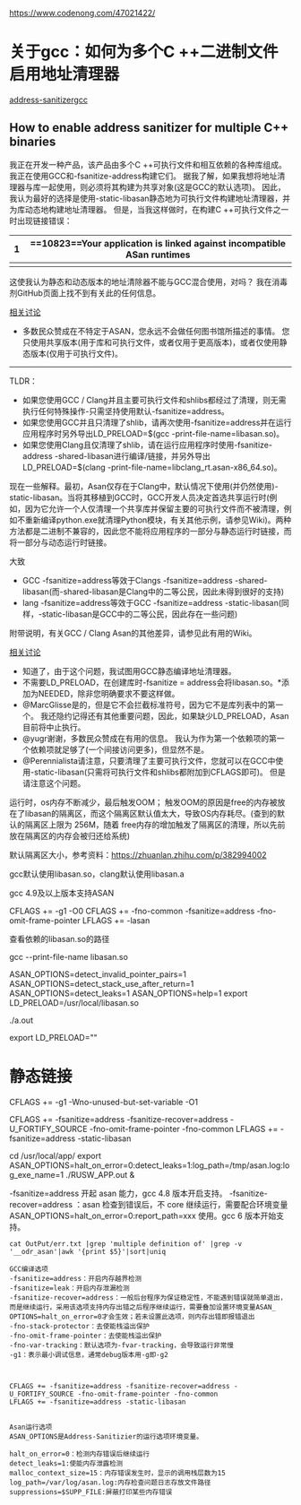 https://www.codenong.com/47021422/

# 关于gcc：如何为多个C ++二进制文件启用地址清理器


[address-sanitizer](https://www.codenong.com/tag/address-sanitizer/)[gcc](https://www.codenong.com/tag/gcc/)

## How to enable address sanitizer for multiple C++ binaries

我正在开发一种产品，该产品由多个C ++可执行文件和相互依赖的各种库组成。 我正在使用GCC和-fsanitize-address构建它们。
据我了解，如果我想将地址清理器与库一起使用，则必须将其构建为共享对象(这是GCC的默认选项)。 因此，我认为最好的选择是使用-static-libasan静态地为可执行文件构建地址清理器，并为库动态地构建地址清理器。 但是，当我这样做时，在构建C ++可执行文件之一时出现链接错误：

| 1    | ==10823==Your application is linked against incompatible ASan runtimes |
| ---- | ------------------------------------------------------------ |
|      |                                                              |

这使我认为静态和动态版本的地址清除器不能与GCC混合使用，对吗？ 我在消毒剂GitHub页面上找不到有关此的任何信息。

 [相关讨论](javascript:void(0))



- 多数民众赞成在不特定于ASAN，您永远不会做任何图书馆所描述的事情。 您只使用共享版本(用于库和可执行文件，或者仅用于更高版本)，或者仅使用静态版本(仅用于可执行文件)。





------

TLDR：

- 如果您使用GCC / Clang并且主要可执行文件和shlibs都经过了清理，则无需执行任何特殊操作-只需坚持使用默认-fsanitize=address。
- 如果您使用GCC并且只清理了shlib，请再次使用-fsanitize=address并在运行应用程序时另外导出LD_PRELOAD=$(gcc -print-file-name=libasan.so)。
- 如果您使用Clang且仅清理了shlib，请在运行应用程序时使用-fsanitize-address -shared-libasan进行编译/链接，并另外导出LD_PRELOAD=$(clang -print-file-name=libclang_rt.asan-x86_64.so)。

现在一些解释。最初，Asan仅存在于Clang中，默认情况下使用(并仍然使用)-static-libasan。当将其移植到GCC时，GCC开发人员决定首选共享运行时(例如，因为它允许一个人仅清理一个共享库并保留主要的可执行文件而不被清理，例如不重新编译python.exe就清理Python模块，有关其他示例，请参见Wiki)。两种方法都是二进制不兼容的，因此您不能将应用程序的一部分与静态运行时链接，而将一部分与动态运行时链接。

大致

- GCC -fsanitize=address等效于Clangs -fsanitize=address -shared-libasan(而-shared-libasan是Clang中的二等公民，因此未得到很好的支持)
- lang -fsanitize=address等效于GCC -fsanitize=address -static-libasan(同样，-static-libasan是GCC中的二等公民，因此存在一些问题)

附带说明，有关GCC / Clang Asan的其他差异，请参见此有用的Wiki。

 [相关讨论](javascript:void(0))



- 知道了，由于这个问题，我试图用GCC静态编译地址清理器。
- 不需要LD_PRELOAD，在创建库时-fsanitize = address会将libasan.so。*添加为NEEDED，除非您明确要求不要这样做。
- @MarcGlisse是的，但是它不会拦截标准符号，因为它不是库列表中的第一个。 我还隐约记得还有其他重要问题，因此，如果缺少LD_PRELOAD，Asan目前将中止执行。
- @yugr谢谢，多数民众赞成在有用的信息。 我认为作为第一个依赖项的第一个依赖项就足够了(一个间接访问更多)，但显然不是。
- @Perennialista请注意，只要清理了主要可执行文件，您就可以在GCC中使用-static-libasan(只需将可执行文件和shlibs都附加到CFLAGS即可)。 但是请注意这个问题。















运行时，os内存不断减少，最后触发OOM；
触发OOM的原因是free的内存被放在了libasan的隔离区，而这个隔离区默认值太大，导致OS内存耗尽。(查到的默认的隔离区上限为 256M，随着 free内存的增加触发了隔离区的清理，所以先前放在隔离区的内存会被归还给系统)

默认隔离区大小，参考资料：https://zhuanlan.zhihu.com/p/382994002




gcc默认使用libasan.so，clang默认使用libasan.a





gcc 4.9及以上版本支持ASAN



CFLAGS += -g1  -O0
CFLAGS += -fno-common -fsanitize=address  -fno-omit-frame-pointer
LFLAGS += -lasan



查看依赖的libasan.so的路径

gcc --print-file-name libasan.so





ASAN_OPTIONS=detect_invalid_pointer_pairs=1
ASAN_OPTIONS=detect_stack_use_after_return=1
ASAN_OPTIONS=detect_leaks=1
ASAN_OPTIONS=help=1
export LD_PRELOAD=/usr/local/libasan.so

./a.out

export LD_PRELOAD=""

























# 静态链接





CFLAGS += -g1 -Wno-unused-but-set-variable -O1



CFLAGS += -fsanitize=address -fsanitize-recover=address -U_FORTIFY_SOURCE -fno-omit-frame-pointer -fno-common
LFLAGS += -fsanitize=address -static-libasan





 cd /usr/local/app/
 export ASAN_OPTIONS=halt_on_error=0:detect_leaks=1:log_path=/tmp/asan.log:log_exe_name=1
 ./RUSW_APP.out &





-fsanitize=address 开起 asan 能力，gcc 4.8 版本开启支持。
-fsanitize-recover=address ：asan 检查到错误后，不 core 继续运行，需要配合环境变量 ASAN_OPTIONS=halt_on_error=0:report_path=xxx 使用。gcc 6 版本开始支持。





```
cat OutPut/err.txt |grep 'multiple definition of' |grep -v '__odr_asan'|awk '{print $5}'|sort|uniq
```





```
GCC编译选项
-fsanitize=address：开启内存越界检测
-fsanitize=leak：开启内存泄漏检测
-fsanitize-recover=address：一般后台程序为保证稳定性，不能遇到错误就简单退出，而是继续运行，采用该选项支持内存出错之后程序继续运行，需要叠加设置环境变量ASAN_
OPTIONS=halt_on_error=0才会生效；若未设置此选项，则内存出错即报错退出
-fno-stack-protector：去使能栈溢出保护
-fno-omit-frame-pointer：去使能栈溢出保护
-fno-var-tracking：默认选项为-fvar-tracking，会导致运行非常慢
-g1：表示最小调试信息，通常debug版本用-g即-g2



CFLAGS += -fsanitize=address -fsanitize-recover=address -U_FORTIFY_SOURCE -fno-omit-frame-pointer -fno-common
LFLAGS += -fsanitize=address -static-libasan


Asan运行选项
ASAN_OPTIONS是Address-Sanitizier的运行选项环境变量。

halt_on_error=0：检测内存错误后继续运行
detect_leaks=1:使能内存泄露检测
malloc_context_size=15：内存错误发生时，显示的调用栈层数为15
log_path=/var/log/asan.log:内存检查问题日志存放文件路径
suppressions=$SUPP_FILE:屏蔽打印某些内存错误
```

